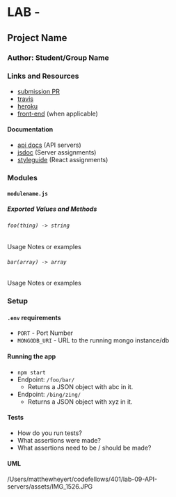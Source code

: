 # LAB - 

## Project Name

### Author: Student/Group Name

### Links and Resources
* [submission PR](http://xyz.com)
* [travis](https://travis-ci.com/heyerthb/lab-09-API-servers/jobs/249386700)
* [heroku](https://dashboard.heroku.com/apps/heyert-lab-09-apiserver/deploy/github)
* [front-end](http://xyz.com) (when applicable)

#### Documentation
* [api docs](http://xyz.com) (API servers)
* [jsdoc](http://xyz.com) (Server assignments)
* [styleguide](http://xyz.com) (React assignments)

### Modules
#### `modulename.js`
##### Exported Values and Methods

###### `foo(thing) -> string`
Usage Notes or examples

###### `bar(array) -> array`
Usage Notes or examples

### Setup
#### `.env` requirements
* `PORT` - Port Number
* `MONGODB_URI` - URL to the running mongo instance/db

#### Running the app
* `npm start`
* Endpoint: `/foo/bar/`
  * Returns a JSON object with abc in it.
* Endpoint: `/bing/zing/`
  * Returns a JSON object with xyz in it.
  
#### Tests
* How do you run tests?
* What assertions were made?
* What assertions need to be / should be made?

#### UML
/Users/matthewheyert/codefellows/401/lab-09-API-servers/assets/IMG_1526.JPG